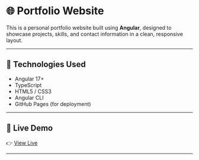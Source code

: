 # 🌐 Portfolio Website

This is a personal portfolio website built using **Angular**, designed to showcase projects, skills, and contact information in a clean, responsive layout.

---

## 🧰 Technologies Used

- Angular 17+
- TypeScript
- HTML5 / CSS3
- Angular CLI
- GitHub Pages (for deployment)

---

## 🚀 Live Demo

👉 [View Live](https://kranthi0307.github.io/portefeuille/)

---
